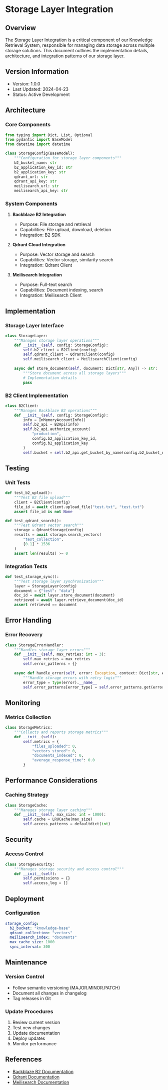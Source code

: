# Storage Layer Integration

## Overview
The Storage Layer Integration is a critical component of our Knowledge Retrieval System, responsible for managing data storage across multiple storage solutions. This document outlines the implementation details, architecture, and integration patterns of our storage layer.

## Version Information
- Version: 1.0.0
- Last Updated: 2024-04-23
- Status: Active Development

## Architecture

### Core Components
```python
from typing import Dict, List, Optional
from pydantic import BaseModel
from datetime import datetime

class StorageConfig(BaseModel):
    """Configuration for storage layer components"""
    b2_bucket_name: str
    b2_application_key_id: str
    b2_application_key: str
    qdrant_url: str
    qdrant_api_key: str
    meilisearch_url: str
    meilisearch_api_key: str
```

### System Components
1. **Backblaze B2 Integration**
   - Purpose: File storage and retrieval
   - Capabilities: File upload, download, deletion
   - Integration: B2 SDK

2. **Qdrant Cloud Integration**
   - Purpose: Vector storage and search
   - Capabilities: Vector storage, similarity search
   - Integration: Qdrant Client

3. **Meilisearch Integration**
   - Purpose: Full-text search
   - Capabilities: Document indexing, search
   - Integration: Meilisearch Client

## Implementation

### Storage Layer Interface
```python
class StorageLayer:
    """Manages storage layer operations"""
    def __init__(self, config: StorageConfig):
        self.b2_client = B2Client(config)
        self.qdrant_client = QdrantClient(config)
        self.meilisearch_client = MeilisearchClient(config)
    
    async def store_document(self, document: Dict[str, Any]) -> str:
        """Store document across all storage layers"""
        # Implementation details
        pass
```

### B2 Client Implementation
```python
class B2Client:
    """Manages Backblaze B2 operations"""
    def __init__(self, config: StorageConfig):
        info = InMemoryAccountInfo()
        self.b2_api = B2Api(info)
        self.b2_api.authorize_account(
            "production",
            config.b2_application_key_id,
            config.b2_application_key
        )
        self.bucket = self.b2_api.get_bucket_by_name(config.b2_bucket_name)
```

## Testing

### Unit Tests
```python
def test_b2_upload():
    """Test B2 file upload"""
    client = B2Client(config)
    file_id = await client.upload_file("test.txt", "test.txt")
    assert file_id is not None

def test_qdrant_search():
    """Test Qdrant vector search"""
    storage = QdrantStorage(config)
    results = await storage.search_vectors(
        "test_collection",
        [0.1] * 1536
    )
    assert len(results) >= 0
```

### Integration Tests
```python
def test_storage_sync():
    """Test storage layer synchronization"""
    layer = StorageLayer(config)
    document = {"test": "data"}
    doc_id = await layer.store_document(document)
    retrieved = await layer.retrieve_document(doc_id)
    assert retrieved == document
```

## Error Handling

### Error Recovery
```python
class StorageErrorHandler:
    """Handles storage layer errors"""
    def __init__(self, max_retries: int = 3):
        self.max_retries = max_retries
        self.error_patterns = {}
    
    async def handle_error(self, error: Exception, context: Dict[str, Any]) -> Any:
        """Handle storage errors with retry logic"""
        error_type = type(error).__name__
        self.error_patterns[error_type] = self.error_patterns.get(error_type, 0) + 1
```

## Monitoring

### Metrics Collection
```python
class StorageMetrics:
    """Collects and reports storage metrics"""
    def __init__(self):
        self.metrics = {
            "files_uploaded": 0,
            "vectors_stored": 0,
            "documents_indexed": 0,
            "average_response_time": 0.0
        }
```

## Performance Considerations

### Caching Strategy
```python
class StorageCache:
    """Manages storage layer caching"""
    def __init__(self, max_size: int = 1000):
        self.cache = LRUCache(max_size)
        self.access_patterns = defaultdict(int)
```

## Security

### Access Control
```python
class StorageSecurity:
    """Manages storage security and access control"""
    def __init__(self):
        self.permissions = {}
        self.access_log = []
```

## Deployment

### Configuration
```yaml
storage_config:
  b2_bucket: "knowledge-base"
  qdrant_collection: "vectors"
  meilisearch_index: "documents"
  max_cache_size: 1000
  sync_interval: 300
```

## Maintenance

### Version Control
- Follow semantic versioning (MAJOR.MINOR.PATCH)
- Document all changes in changelog
- Tag releases in Git

### Update Procedures
1. Review current version
2. Test new changes
3. Update documentation
4. Deploy updates
5. Monitor performance

## References
- [Backblaze B2 Documentation](https://www.backblaze.com/b2/docs/)
- [Qdrant Documentation](https://qdrant.tech/documentation/)
- [Meilisearch Documentation](https://docs.meilisearch.com/) 